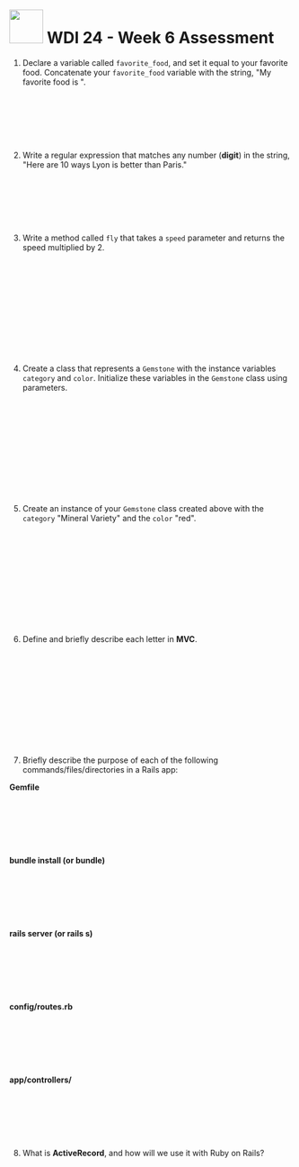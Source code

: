 # <img src="https://cloud.githubusercontent.com/assets/7833470/10899314/63829980-8188-11e5-8cdd-4ded5bcb6e36.png" height="60"> WDI 24 - Week 6 Assessment

1. Declare a variable called `favorite_food`, and set it equal to your favorite food. Concatenate your `favorite_food` variable with the string, "My favorite food is ".

  <br>
  <br>
  <br>
  <br>
  <br>

2. Write a regular expression that matches any number (**digit**) in the string, "Here are 10 ways Lyon is better than Paris."

  <br>
  <br>
  <br>
  <br>
  <br>

3. Write a method called `fly` that takes a `speed` parameter and returns the speed multiplied by 2.

  <br>
  <br>
  <br>
  <br>
  <br>
  <br>
  <br>
  <br>
  <br>
  <br>

4. Create a class that represents a `Gemstone` with the instance variables `category` and `color`. Initialize these variables in the `Gemstone` class using parameters.

  <br>
  <br>
  <br>
  <br>
  <br>
  <br>
  <br>
  <br>
  <br>
  <br>

5. Create an instance of your `Gemstone` class created above with the `category` "Mineral Variety" and the `color` "red".

  <br>
  <br>
  <br>
  <br>
  <br>
  <br>
  <br>
  <br>
  <br>
  <br>

6. Define and briefly describe each letter in **MVC**.

  <br>
  <br>
  <br>
  <br>
  <br>
  <br>
  <br>
  <br>
  <br>
  <br>

7. Briefly describe the purpose of each of the following commands/files/directories in a Rails app:

  **Gemfile**

  <br>
  <br>
  <br>
  <br>
  <br>

  **bundle install (or bundle)**

  <br>
  <br>
  <br>
  <br>
  <br>

  **rails server (or rails s)**

  <br>
  <br>
  <br>
  <br>
  <br>

  **config/routes.rb**

  <br>
  <br>
  <br>
  <br>
  <br>

  **app/controllers/**

  <br>
  <br>
  <br>
  <br>
  <br>

8. What is **ActiveRecord**, and how will we use it with Ruby on Rails?

  <br>
  <br>
  <br>
  <br>
  <br>
  <br>
  <br>
  <br>
  <br>
  <br>    
